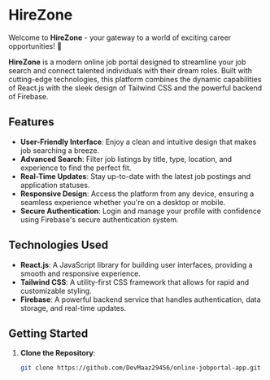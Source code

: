# HireZone

Welcome to **HireZone** - your gateway to a world of exciting career opportunities! 🚀

**HireZone** is a modern online job portal designed to streamline your job search and connect talented individuals with their dream roles. Built with cutting-edge technologies, this platform combines the dynamic capabilities of React.js with the sleek design of Tailwind CSS and the powerful backend of Firebase.

## Features

- **User-Friendly Interface**: Enjoy a clean and intuitive design that makes job searching a breeze.
- **Advanced Search**: Filter job listings by title, type, location, and experience to find the perfect fit.
- **Real-Time Updates**: Stay up-to-date with the latest job postings and application statuses.
- **Responsive Design**: Access the platform from any device, ensuring a seamless experience whether you're on a desktop or mobile.
- **Secure Authentication**: Login and manage your profile with confidence using Firebase's secure authentication system.

## Technologies Used

- **React.js**: A JavaScript library for building user interfaces, providing a smooth and responsive experience.
- **Tailwind CSS**: A utility-first CSS framework that allows for rapid and customizable styling.
- **Firebase**: A powerful backend service that handles authentication, data storage, and real-time updates.

## Getting Started

1. **Clone the Repository**:
   ```bash
   git clone https://github.com/DevMaaz29456/online-jobportal-app.git
   ```
